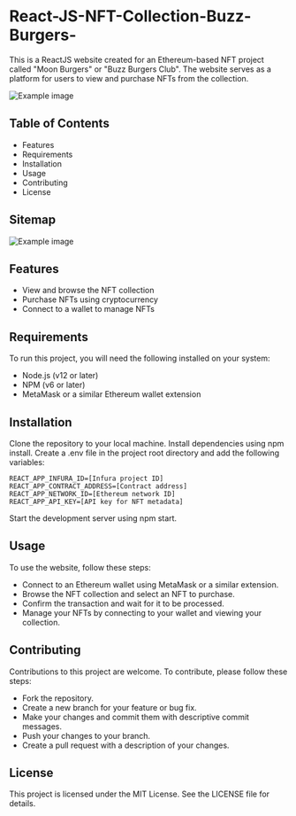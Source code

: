 # React-JS-NFT-Collection-Buzz-Burgers-
This is a ReactJS website created for an Ethereum-based NFT project called "Moon Burgers" or "Buzz Burgers Club". The website serves as a platform for users to view and purchase NFTs from the collection.


![Example image](https://i.imgur.com/fvtRru8.png)


## Table of Contents
- Features
- Requirements
- Installation
- Usage
- Contributing
- License

## Sitemap
![Example image]([example.png](https://i.imgur.com/IddWkSL.png))


## Features
- View and browse the NFT collection
- Purchase NFTs using cryptocurrency
- Connect to a wallet to manage NFTs

## Requirements
To run this project, you will need the following installed on your system:

- Node.js (v12 or later)
- NPM (v6 or later)
- MetaMask or a similar Ethereum wallet extension


## Installation
Clone the repository to your local machine.
Install dependencies using npm install.
Create a .env file in the project root directory and add the following variables:
```
REACT_APP_INFURA_ID=[Infura project ID]
REACT_APP_CONTRACT_ADDRESS=[Contract address]
REACT_APP_NETWORK_ID=[Ethereum network ID]
REACT_APP_API_KEY=[API key for NFT metadata]
```
Start the development server using npm start.

## Usage
To use the website, follow these steps:

- Connect to an Ethereum wallet using MetaMask or a similar extension.
- Browse the NFT collection and select an NFT to purchase.
- Confirm the transaction and wait for it to be processed.
- Manage your NFTs by connecting to your wallet and viewing your collection.

## Contributing
Contributions to this project are welcome. To contribute, please follow these steps:

- Fork the repository.
- Create a new branch for your feature or bug fix.
- Make your changes and commit them with descriptive commit messages.
- Push your changes to your branch.
- Create a pull request with a description of your changes.

## License
This project is licensed under the MIT License. See the LICENSE file for details.
